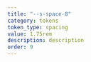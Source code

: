 ```yaml
---
title: "--s-space-8"
category: tokens
token_type: spacing
value: 1.75rem
description: description
order: 9
---
```

